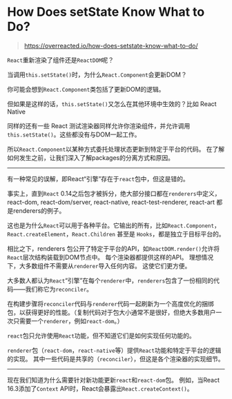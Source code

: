 # How Does setState Know What to Do?

> https://overreacted.io/how-does-setstate-know-what-to-do/

`React`重新渲染了组件还是`ReactDOM`呢？

当调用`this.setState()`时，为什么`React.Component`会更新DOM？

你可能会想到`React.Component`类包括了更新DOM的逻辑。

但如果是这样的话，`this.setState()`又怎么在其他环境中生效的？比如 React Native

同样的还有一些 React 测试渲染器同样允许你渲染组件，并允许调用`this.setState()`。这些都没有与DOM一起工作。

所以`React.Component`以某种方式委托处理状态更新到特定于平台的代码。 在了解如何发生之前，让我们深入了解packages的分离方式和原因。

---

有一种常见的误解，即React“引擎”存在于`react`包中，但这是错的。

事实上，直到`React` 0.14之后包才被拆分，绝大部分接口都在`renderers`中定义，react-dom, react-dom/server, react-native, react-test-renderer, react-art 都是renderers的例子。

这也是为什么`React`可以用于各种平台。它输出的所有，比如`React.Component`，`React.createElement`，`React.Children` 甚至是 `Hooks`，都是独立于目标平台的。

相比之下，renderers 包公开了特定于平台的API，如`ReactDOM.render()`允许将`React`层次结构装载到DOM节点中。 每个渲染器都提供这样的API。 理想情况下，大多数组件不需要从`renderer`导入任何内容。 这使它们更方便。

大多数人都认为`React`“引擎”在每个`renderer`中，`renderers`包含了一份相同的代码——我们称它为`reconciler`。

在构建步骤将`reconciler`代码与`renderer`代码一起刷新为一个高度优化的捆绑包，以获得更好的性能。（复制代码对于包大小通常不是很好，但绝大多数用户一次只需要一个`renderer`，例如`react-dom`。）

`react`包只允许使用`React`功能，但不知道它们是如何实现任何功能的。 

`renderer`包（`react-dom`，`react-native`等）提供`React`功能和特定于平台的逻辑的实现。 其中一些代码是共享的（`reconciler`），但这是各个渲染器的实现细节。

---

现在我们知道为什么需要针对新功能更新`react`和`react-dom`包。 例如，当React 16.3添加了`Context` API时，React会暴露出`React.createContext()`。